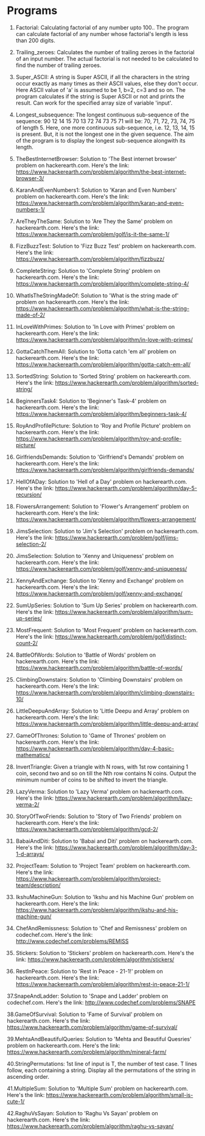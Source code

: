 # Programs
1. Factorial:
Calculating factorial of any number upto 100..
The program can calculate factorial of any number whose factorial's length is less than 200 digits. 

2. Trailing_zeroes:
Calculates the number of trailing zeroes in the factorial of an input number.
The actual factorial is not needed to be calculated to find the number of trailing zeroes.

3. Super_ASCII:
A string is Super ASCII, if all the characters in the string occur exactly as many times as their ASCII values, else they don't occur. Here ASCII value of 'a' is assumed to be 1, b=2, c=3 and so on. The program calculates if the string is Super ASCII or not and prints the result. Can work for the specified array size of variable 'input'.

4. Longest_subsequence:
The longest continuous sub-sequence of the sequence: 90 12 14 15 70 13 72 74 73 75 71 will be:
70, 71, 72, 73, 74, 75 of length 5. Here, one more continuous sub-sequence, i.e. 12, 13, 14, 15 is present. But, it is not the longest one in the given sequence. The aim of the program is to display the longest sub-sequence alongwith its length.

5. TheBestInternetBrowser:
Solution to 'The Best internet browser' problem on hackerearth.com. Here's the link:
https://www.hackerearth.com/problem/algorithm/the-best-internet-browser-3/

6. KaranAndEvenNumbers1:
Solution to 'Karan and Even Numbers' problem on hackerearth.com. Here's the link:
https://www.hackerearth.com/problem/algorithm/karan-and-even-numbers-1/

7. AreTheyTheSame:
Solution to 'Are They the Same' problem on hackerearth.com. Here's the link:
https://www.hackerearth.com/problem/golf/is-it-the-same-1/

8. FizzBuzzTest:
Solution to 'Fizz Buzz Test' problem on hackerearth.com. Here's the link:
https://www.hackerearth.com/problem/algorithm/fizzbuzz/

9. CompleteString:
Solution to 'Complete String' problem on hackerearth.com. Here's the link:
https://www.hackerearth.com/problem/algorithm/complete-string-4/

10. WhatIsTheStringMadeOf:
Solution to 'What is the string made of' problem on hackerearth.com. Here's the link:
https://www.hackerearth.com/problem/algorithm/what-is-the-string-made-of-2/

11. InLoveWithPrimes:
Solution to 'In Love with Primes' problem on hackerearth.com. Here's the link:
https://www.hackerearth.com/problem/algorithm/in-love-with-primes/

12. GottaCatchThemAll:
Solution to 'Gotta catch 'em all' problem on hackerearth.com. Here's the link:
https://www.hackerearth.com/problem/algorithm/gotta-catch-em-all/

13. SortedString:
Solution to 'Sorted String' problem on hackerearth.com. Here's the link:
https://www.hackerearth.com/problem/algorithm/sorted-string/

14. BeginnersTask4:
Solution to 'Beginner's Task-4' problem on hackerearth.com. Here's the link:
https://www.hackerearth.com/problem/algorithm/beginners-task-4/

15. RoyAndProfilePicture:
Solution to 'Roy and Profile Picture' problem on hackerearth.com. Here's the link:
https://www.hackerearth.com/problem/algorithm/roy-and-profile-picture/

16. GirlfriendsDemands:
Solution to 'Girlfriend's Demands' problem on hackerearth.com. Here's the link:
https://www.hackerearth.com/problem/algorithm/girlfriends-demands/

17. HellOfADay:
Solution to 'Hell of a Day' problem on hackerearth.com. Here's the link:
https://www.hackerearth.com/problem/algorithm/day-5-recursion/

18. FlowersArrangement:
Solution to 'Flower's Arrangement' problem on hackerearth.com. Here's the link:
https://www.hackerearth.com/problem/algorithm/flowers-arrangement/

19. JimsSelection:
Solution to 'Jim's Selection' problem on hackerearth.com. Here's the link:
https://www.hackerearth.com/problem/golf/jims-selection-2/

20. JimsSelection:
Solution to 'Xenny and Uniqueness' problem on hackerearth.com. Here's the link:
https://www.hackerearth.com/problem/golf/xenny-and-uniqueness/

21. XennyAndExchange:
Solution to 'Xenny and Exchange' problem on hackerearth.com. Here's the link:
https://www.hackerearth.com/problem/golf/xenny-and-exchange/

22. SumUpSeries:
Solution to 'Sum Up Series' problem on hackerearth.com. Here's the link:
https://www.hackerearth.com/problem/algorithm/sum-up-series/

23. MostFrequent:
Solution to 'Most Frequent' problem on hackerearth.com. Here's the link:
https://www.hackerearth.com/problem/golf/distinct-count-2/

24. BattleOfWords:
Solution to 'Battle of Words' problem on hackerearth.com. Here's the link:
https://www.hackerearth.com/problem/algorithm/battle-of-words/

25. ClimbingDownstairs:
Solution to 'Climbing Downstairs' problem on hackerearth.com. Here's the link:
https://www.hackerearth.com/problem/algorithm/climbing-downstairs-10/

26. LittleDeepuAndArray:
Solution to 'Little Deepu and Array' problem on hackerearth.com. Here's the link:
https://www.hackerearth.com/problem/algorithm/little-deepu-and-array/

27. GameOfThrones:
Solution to 'Game of Thrones' problem on hackerearth.com. Here's the link:
https://www.hackerearth.com/problem/algorithm/day-4-basic-mathematics/

28. InvertTriangle:
Given a triangle with N rows, with 1st row containing 1 coin, second two and so on till the Nth row contains N coins. Output the minimum number of coins to be shifted to invert the triangle. 

29. LazyVerma:
Solution to 'Lazy Verma' problem on hackerearth.com. Here's the link:
https://www.hackerearth.com/problem/algorithm/lazy-verma-2/

30. StoryOfTwoFriends:
Solution to 'Story of Two Friends' problem on hackerearth.com. Here's the link:
https://www.hackerearth.com/problem/algorithm/gcd-2/

31. BabaiAndDiti:
Solution to 'Babai and Diti' problem on hackerearth.com. Here's the link:
https://www.hackerearth.com/problem/algorithm/day-3-1-d-arrays/

32. ProjectTeam:
Solution to 'Project Team' problem on hackerearth.com. Here's the link:
https://www.hackerearth.com/problem/algorithm/project-team/description/

33. IkshuMachineGun:
Solution to 'Ikshu and his Machine Gun' problem on hackerearth.com. Here's the link:
https://www.hackerearth.com/problem/algorithm/ikshu-and-his-machine-gun/

34. ChefAndRemissness:
Solution to 'Chef and Remissness' problem on codechef.com. Here's the link:
http://www.codechef.com/problems/REMISS

35. Stickers:
Solution to 'Stickers' problem on hackerearth.com. Here's the link:
https://www.hackerearth.com/problem/algorithm/stickers/

36. RestInPeace:
Solution to 'Rest in Peace - 21-1!' problem on hackerearth.com. Here's the link:
https://www.hackerearth.com/problem/algorithm/rest-in-peace-21-1/

37.SnapeAndLadder:
Solution to 'Snape and Ladder' problem on codechef.com. Here's the link:
http://www.codechef.com/problems/SNAPE

38.GameOfSurvival:
Solution to 'Fame of Survival' problem on hackerearth.com. Here's the link:
https://www.hackerearth.com/problem/algorithm/game-of-survival/

39.MehtaAndBeautifulQueries:
Solution to 'Mehta and Beautiful Quesries' problem on hackerearth.com. Here's the link:
https://www.hackerearth.com/problem/algorithm/mineral-farm/

40.StringPermutations:
1st line of input is T, the number of test case. T lines follow, each containing a string. Display all the permutations of the string in ascending order.

41.MultipleSum:
Solution to 'Multiple Sum' problem on hackerearth.com. Here's the link:
https://www.hackerearth.com/problem/algorithm/small-is-cute-1/

42.RaghuVsSayan:
Solution to 'Raghu Vs Sayan' problem on hackerearth.com. Here's the link:
https://www.hackerearth.com/problem/algorithm/raghu-vs-sayan/
